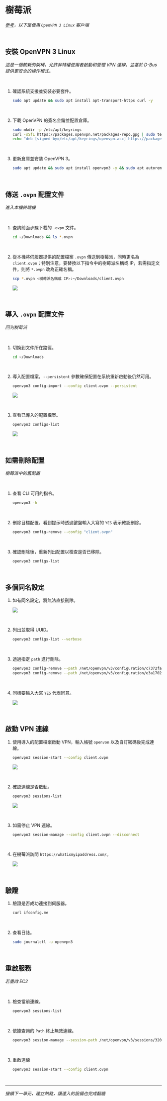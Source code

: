 # 樹莓派

_[參考](https://openvpn.net/as-docs/tutorials/tutorial--connect-with-linux.html#tutorial--connect-to-access-server-with-linux)，以下是使用 `OpenVPN 3 Linux` 客戶端_

<br>

## 安裝 OpenVPN 3 Linux

_這是一個較新的架構，允許非特權使用者啟動和管理 VPN 連線，並基於 D-Bus 提供更安全的操作模式。_

<br>

1. 確認系統支援並安裝必要套件。

    ```bash
    sudo apt update && sudo apt install apt-transport-https curl -y
    ```

<br>

2. 下載 OpenVPN 的簽名金鑰並配置倉庫。

    ```bash
    sudo mkdir -p /etc/apt/keyrings
    curl -sSfL https://packages.openvpn.net/packages-repo.gpg | sudo tee /etc/apt/keyrings/openvpn.asc
    echo "deb [signed-by=/etc/apt/keyrings/openvpn.asc] https://packages.openvpn.net/openvpn3/debian bookworm main" | sudo tee /etc/apt/sources.list.d/openvpn3.list
    ```

<br>

3. 更新倉庫並安裝 OpenVPN 3。

    ```bash
    sudo apt update && sudo apt install openvpn3 -y && sudo apt autoremove -y
    ```

<br>

## 傳送 `.ovpn` 配置文件

_進入本機終端機_

<br>

1. 查詢前面步驟下載的 `.ovpn` 文件。

    ```bash
    cd ~/Downloads && ls *.ovpn
    ```

<br>

2. 從本機將伺服器提供的配置檔案 `.ovpn` 傳送到樹莓派，同時更名為 `client.ovpn`；特別注意，要替換以下指令中的樹莓派名稱或 IP，若需指定文件，則將 `*.ovpn` 改為正確名稱。

    ```bash
    scp *.ovpn <樹莓派名稱或 IP>:~/Downloads/client.ovpn
    ```

    ![](images/img_43.png)

<br>

## 導入 `.ovpn` 配置文件

_回到樹莓派_

<br>

1. 切換到文件所在路徑。

    ```bash
    cd ~/Downloads
    ```

<br>

2. 導入配置檔案，`--persistent` 參數確保配置在系統重新啟動後仍然可用。

    ```bash
    openvpn3 config-import --config client.ovpn --persistent
    ```

    ![](images/img_35.png)

<br>

3. 查看已導入的配置檔案。

    ```bash
    openvpn3 configs-list
    ```

    ![](images/img_44.png)

<br>

## 如需刪除配置

_樹莓派中的舊配置_

<br>

1. 查看 CLI 可用的指令。

    ```bash
    openvpn3 -h
    ```

<br>

2. 刪除目標配置，看到提示時透過鍵盤輸入大寫的 `YES` 表示確認刪除。

    ```bash
    openvpn3 config-remove --config "client.ovpn"
    ```

<br>

3. 確認刪除後，重新列出配置以檢查是否已移除。

    ```bash
    openvpn3 configs-list
    ```

<br>

## 多個同名設定

1. 如有同名設定，將無法直接刪除。

    ![](images/img_39.png)

<br>

2. 列出並取得 UUID。

    ```bash
    openvpn3 configs-list --verbose
    ```

<br>

3. 透過指定 `path` 進行刪除。

    ```bash
    openvpn3 config-remove --path /net/openvpn/v3/configuration/c7372fa8xd2e1x4f24x93aex5aa0dd1fd836
    openvpn3 config-remove --path /net/openvpn/v3/configuration/e3a17024xa48cx4174xb8bcxdcf46dbd7ff6
    ```

<br>

4. 同樣要輸入大寫 `YES` 代表同意。

    ![](images/img_45.png)

<br>

## 啟動 VPN 連線

1. 使用導入的配置檔案啟動 VPN，輸入帳號 `openvon` 以及自訂密碼後完成連線。

    ```bash
    openvpn3 session-start --config client.ovpn
    ```

    ![](images/img_36.png)

<br>

2. 確認連線是否啟動。

    ```bash
    openvpn3 sessions-list
    ```

    ![](images/img_37.png)

<br>

3. 如需停止 VPN 連線。

    ```bash
    openvpn3 session-manage --config client.ovpn --disconnect
    ```

<br>

4. 在樹莓派訪問 `https://whatismyipaddress.com/`。

    ![](images/img_38.png)

<br>

## 驗證

1. 驗證是否成功連接到伺服器。

    ```bash
    curl ifconfig.me
    ```

<br>

2. 查看日誌。

    ```bash
    sudo journalctl -u openvpn3
    ```

<br>

## 重啟服務

_若重啟 EC2_

<br>

1. 檢查當前連線。

    ```bash
    openvpn3 sessions-list
    ```

<br>

2. 依據查詢的 `Path` 終止無效連線。

    ```bash
    openvpn3 session-manage --session-path /net/openvpn/v3/sessions/320037ecsf4fes445asb897sb77e10b8504e --disconnect
    ```

<br>

3. 重啟連線

    ```bash
    openvpn3 session-start --config client.ovpn
    ```

<br>

___

_接續下一單元，建立熱點，讓連入的設備也完成翻牆_
